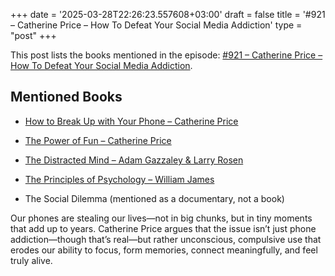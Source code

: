 +++
date = '2025-03-28T22:26:23.557608+03:00'
draft = false
title = '#921 – Catherine Price – How To Defeat Your Social Media Addiction'
type = "post"
+++

This post lists the books mentioned in the episode: [#921 – Catherine Price – How To Defeat Your Social Media Addiction](https://www.youtube.com/watch?v=JHjhw8Ek3Zk).

## Mentioned Books
- [How to Break Up with Your Phone – Catherine Price](https://www.amazon.com/How-Break-Up-Your-Phone/dp/039958112X)  
- [The Power of Fun – Catherine Price](https://www.amazon.com/Power-Fun-How-Feel-Alive/dp/0593241401)  
- [The Distracted Mind – Adam Gazzaley & Larry Rosen](https://www.amazon.com/Distracted-Mind-Ancient-Brains-High-Tech/dp/0262034948)  
- [The Principles of Psychology – William James](https://www.amazon.com/Principles-Psychology-William-James/dp/0486203816)

- The Social Dilemma (mentioned as a documentary, not a book)

Our phones are stealing our lives—not in big chunks, but in tiny moments that add up to years. Catherine Price argues that the issue isn’t just phone addiction—though that’s real—but rather unconscious, compulsive use that erodes our ability to focus, form memories, connect meaningfully, and feel truly alive.